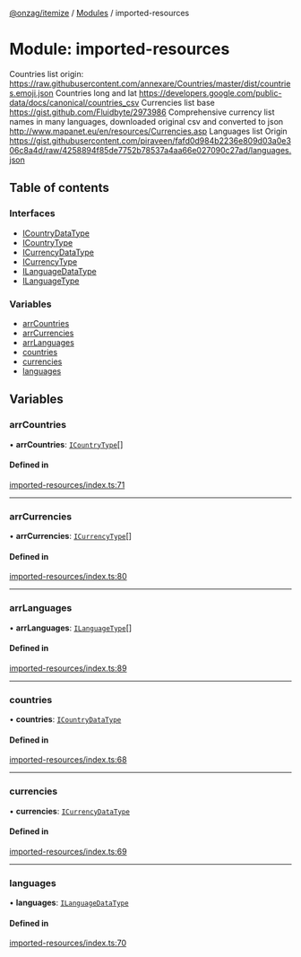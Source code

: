 [@onzag/itemize](../README.md) / [Modules](../modules.md) / imported-resources

# Module: imported-resources

Countries list origin:
https://raw.githubusercontent.com/annexare/Countries/master/dist/countries.emoji.json
Countries long and lat
https://developers.google.com/public-data/docs/canonical/countries_csv
Currencies list base
https://gist.github.com/Fluidbyte/2973986
Comprehensive currency list names in many languages, downloaded original csv and converted to json
http://www.mapanet.eu/en/resources/Currencies.asp
Languages list Origin
https://gist.githubusercontent.com/piraveen/fafd0d984b2236e809d03a0e306c8a4d/raw/4258894f85de7752b78537a4aa66e027090c27ad/languages.json

## Table of contents

### Interfaces

- [ICountryDataType](../interfaces/imported_resources.ICountryDataType.md)
- [ICountryType](../interfaces/imported_resources.ICountryType.md)
- [ICurrencyDataType](../interfaces/imported_resources.ICurrencyDataType.md)
- [ICurrencyType](../interfaces/imported_resources.ICurrencyType.md)
- [ILanguageDataType](../interfaces/imported_resources.ILanguageDataType.md)
- [ILanguageType](../interfaces/imported_resources.ILanguageType.md)

### Variables

- [arrCountries](imported_resources.md#arrcountries)
- [arrCurrencies](imported_resources.md#arrcurrencies)
- [arrLanguages](imported_resources.md#arrlanguages)
- [countries](imported_resources.md#countries)
- [currencies](imported_resources.md#currencies)
- [languages](imported_resources.md#languages)

## Variables

### arrCountries

• **arrCountries**: [`ICountryType`](../interfaces/imported_resources.ICountryType.md)[]

#### Defined in

[imported-resources/index.ts:71](https://github.com/onzag/itemize/blob/5c2808d3/imported-resources/index.ts#L71)

___

### arrCurrencies

• **arrCurrencies**: [`ICurrencyType`](../interfaces/imported_resources.ICurrencyType.md)[]

#### Defined in

[imported-resources/index.ts:80](https://github.com/onzag/itemize/blob/5c2808d3/imported-resources/index.ts#L80)

___

### arrLanguages

• **arrLanguages**: [`ILanguageType`](../interfaces/imported_resources.ILanguageType.md)[]

#### Defined in

[imported-resources/index.ts:89](https://github.com/onzag/itemize/blob/5c2808d3/imported-resources/index.ts#L89)

___

### countries

• **countries**: [`ICountryDataType`](../interfaces/imported_resources.ICountryDataType.md)

#### Defined in

[imported-resources/index.ts:68](https://github.com/onzag/itemize/blob/5c2808d3/imported-resources/index.ts#L68)

___

### currencies

• **currencies**: [`ICurrencyDataType`](../interfaces/imported_resources.ICurrencyDataType.md)

#### Defined in

[imported-resources/index.ts:69](https://github.com/onzag/itemize/blob/5c2808d3/imported-resources/index.ts#L69)

___

### languages

• **languages**: [`ILanguageDataType`](../interfaces/imported_resources.ILanguageDataType.md)

#### Defined in

[imported-resources/index.ts:70](https://github.com/onzag/itemize/blob/5c2808d3/imported-resources/index.ts#L70)
